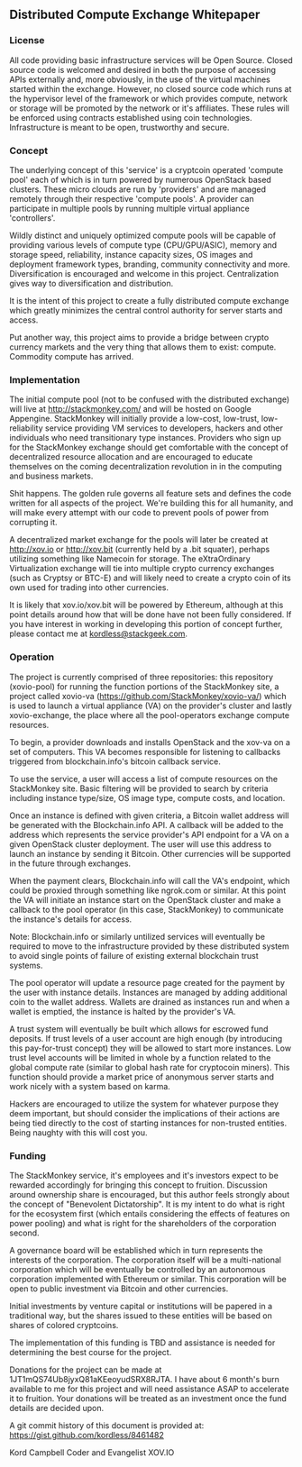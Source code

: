 ## Distributed Compute Exchange Whitepaper

### License
All code providing basic infrastructure services will be Open Source.  Closed source code is welcomed and desired in both the purpose of accessing APIs externally and, more obviously, in the use of the virtual machines started within the exchange.  However, no closed source code which runs at the hypervisor level of the framework or which provides compute, network or storage will be promoted by the network or it's affiliates.  These rules will be enforced using contracts established using coin technologies. Infrastructure is meant to be open, trustworthy and secure.

### Concept
The underlying concept of this 'service' is a cryptcoin operated 'compute pool' each of which is in turn powered by numerous OpenStack based clusters.  These micro clouds are run by 'providers' and are managed remotely through their respective 'compute pools'.  A provider can participate in multiple pools by running multiple virtual appliance 'controllers'.

Wildly distinct and uniquely optimized compute pools will be capable of providing various levels of compute type (CPU/GPU/ASIC), memory and storage speed, reliability, instance capacity sizes, OS images and deployment framework types, branding, community connectivity and more.  Diversification is encouraged and welcome in this project.  Centralization gives way to diversification and distribution.

It is the intent of this project to create a fully distributed compute exchange which greatly minimizes the central control authority for server starts and access.

Put another way, this project aims to provide a bridge between crypto currency markets and the very thing that allows them to exist: compute.  Commodity compute has arrived.

### Implementation
The initial compute pool (not to be confused with the distributed exchange) will live at http://stackmonkey.com/ and will be hosted on Google Appengine.  StackMonkey will initially provide a low-cost, low-trust, low-reliability service providing VM services to developers, hackers and other individuals who need transitionary type instances.  Providers who sign up for the StackMonkey exchange should get comfortable with the concept of decentralized resource allocation and are encouraged to educate themselves on the coming decentralization revolution in in the computing and business markets.

Shit happens. The golden rule governs all feature sets and defines the code written for all aspects of the project.   We're building this for all humanity, and will make every attempt with our code to prevent pools of power from corrupting it.

A decentralized market exchange for the pools will later be created at http://xov.io or http://xov.bit (currently held by a .bit squater), perhaps utilizing something like Namecoin for storage.  The eXtraOrdinary Virtualization exchange will tie into multiple crypto currency exchanges (such as Cryptsy or BTC-E) and will likely need to create a crypto coin of its own used for trading into other currencies.

It is likely that xov.io/xov.bit will be powered by Ethereum, although at this point details around how that will be done have not been fully considered.  If you have interest in working in developing this portion of concept further, please contact me at kordless@stackgeek.com.

### Operation
The project is currently comprised of three repositories: this repository (xovio-pool) for running the function portions of the StackMonkey site, a project called xovio-va (https://github.com/StackMonkey/xovio-va/) which is used to launch a virtual appliance (VA) on the provider's cluster and lastly xovio-exchange, the place where all the pool-operators exchange compute resources.  

To begin, a provider downloads and installs OpenStack and the xov-va on a set of computers.  This VA becomes responsible for listening to callbacks triggered from blockchain.info's bitcoin callback service.

To use the service, a user will access a list of compute resources on the StackMonkey site.  Basic filtering will be provided to search by criteria including instance type/size, OS image type, compute costs, and location.

Once an instance is defined with given criteria, a Bitcoin wallet address will be generated with the Blockchain.info API.  A callback will be added to the address which represents the service provider's API endpoint for a VA on a given OpenStack cluster deployment.  The user will use this address to launch an instance by sending it Bitcoin.  Other currencies will be supported in the future through exchanges.

When the payment clears, Blockchain.info will call the VA's endpoint, which could be proxied through something like ngrok.com or similar.  At this point the VA will initiate an instance start on the OpenStack cluster and make a callback to the pool operator (in this case, StackMonkey) to communicate the instance's details for access.  

Note: Blockchain.info or similarly untilized services will eventually be required to move to the infrastructure provided by these distributed system to avoid single points of failure of existing external blockchain trust systems.

The pool operator will update a resource page created for the payment by the user with instance details.  Instances are managed by adding additional coin to the wallet address.  Wallets are drained as instances run and when a wallet is emptied, the instance is halted by the provider's VA.

A trust system will eventually be built which allows for escrowed fund deposits.  If trust levels of a user account are high enough (by introducing this pay-for-trust concept) they will be allowed to start more instances.  Low trust level accounts will be limited in whole by a function related to the global compute rate (similar to global hash rate for cryptocoin miners).  This function should provide a market price of anonymous server starts and work nicely with a system based on karma.

Hackers are encouraged to utilize the system for whatever purpose they deem important, but should consider the implications of their actions are being tied directly to the cost of starting instances for non-trusted entities.  Being naughty with this will cost you.

### Funding
The StackMonkey service, it's employees and it's investors expect to be rewarded accordingly for bringing this concept to fruition.  Discussion around ownership share is encouraged, but this author feels strongly about the concept of "Benevolent Dictatorship".  It is my intent to do what is right for the ecosystem first (which entails considering the effects of features on power pooling) and what is right for the shareholders of the corporation second.

A governance board will be established which in turn represents the interests of the corporation.  The corporation itself will be a multi-national corporation which will be eventually be controlled by an autonomous corporation implemented with Ethereum or similar.  This corporation will be open to public investment via Bitcoin and other currencies.

Initial investments by venture capital or institutions will be papered in a traditional way, but the shares issued to these entities will be based on shares of colored cryptcoins.

The implementation of this funding is TBD and assistance is needed for determining the best course for the project.

Donations for the project can be made at 1JT1mQS74Ub8jyxQ81aKEeoyudSRX8RJTA.  I have about 6 month's burn available to me for this project and will need assistance ASAP to accelerate it to fruition.  Your donations will be treated as an investment once the fund details are decided upon.

A git commit history of this document is provided at: https://gist.github.com/kordless/8461482

Kord Campbell
Coder and Evangelist
XOV.IO

